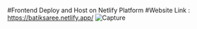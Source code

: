 #Frontend Deploy and Host on Netlify Platform
#Website Link : https://batiksaree.netlify.app/
![Capture](https://github.com/VidathChamikara/Batik-Saree-Frontend/assets/86880920/eda4b547-1c63-4d52-a748-5c42640c121f)

